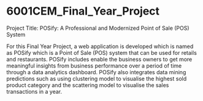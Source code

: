 # 6001CEM_Final_Year_Project

Project Title: POSify: A Professional and Modernized Point of Sale (POS) System

For this Final Year Project, a web application is developed which is named as POSify which is a Point of Sale (POS) system that can be used for retails and restaurants. POSify includes enable the business owners to get more meaningful insights from business performance over a period of time through a data analytics dashboard. POSify also integrates data mining predictions such as using clustering model to visualise the highest sold product category and the scattering model to visualise the sales transactions in a year.
